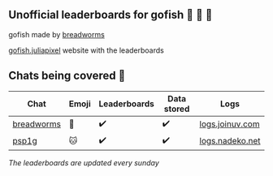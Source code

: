 ## Unofficial leaderboards for gofish 🥇 🥈 🥉 
gofish made by [breadworms](https://www.twitch.tv/breadworms)

[gofish.juliapixel](https://gofish.juliapixel.com/) website with the leaderboards

## Chats being covered 👥
| Chat | Emoji | Leaderboards | Data stored | Logs |
|---| --- | --- | --- | --- |
| [breadworms](https://www.twitch.tv/breadworms) | 🍞 | ✔️ | ✔️ | [logs.joinuv.com](https://logs.joinuv.com/?channel=breadworms&username=gofishgame) |
| [psp1g](https://www.twitch.tv/psp1g) | 🐱 | ✔️ | ✔️ | [logs.nadeko.net](https://logs.nadeko.net/?channel=psp1g&username=gofishgame) |

_The leaderboards are updated every sunday_